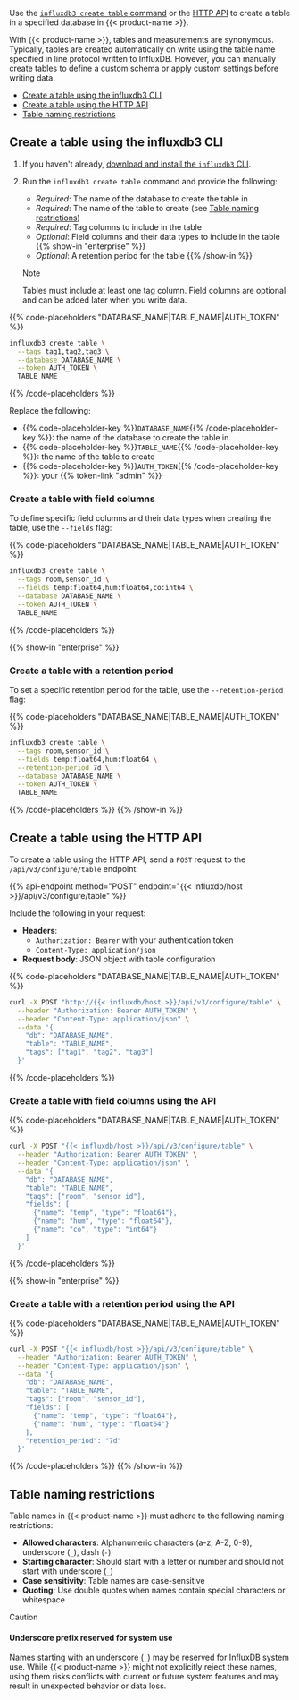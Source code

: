 Use the [`influxdb3 create table` command](/influxdb3/version/reference/cli/influxdb3/create/table/)
or the [HTTP API](/influxdb3/version/api/v3/) to create a table in a specified database in {{< product-name >}}.

With {{< product-name >}}, tables and measurements are synonymous.
Typically, tables are created automatically on write using the table name
specified in line protocol written to InfluxDB.
However, you can manually create tables to define a custom schema or apply custom settings before writing data.

- [Create a table using the influxdb3 CLI](#create-a-table-using-the-influxdb3-cli)
- [Create a table using the HTTP API](#create-a-table-using-the-http-api)
- [Table naming restrictions](#table-naming-restrictions)

## Create a table using the influxdb3 CLI

1. If you haven't already, [download and install the `influxdb3` CLI](/influxdb3/version/reference/cli/influxdb3/#download-and-install-the-influxdb3-cli).

2. Run the `influxdb3 create table` command and provide the following:

   - _Required_: The name of the database to create the table in
   - _Required_: The name of the table to create (see [Table naming restrictions](#table-naming-restrictions))
   - _Required_: Tag columns to include in the table
   - _Optional_: Field columns and their data types to include in the table
   {{% show-in "enterprise" %}}
   - _Optional_: A retention period for the table
   {{% /show-in %}}

   > [!Note]
   > Tables must include at least one tag column.
   > Field columns are optional and can be added later when you write data.

{{% code-placeholders "DATABASE_NAME|TABLE_NAME|AUTH_TOKEN" %}}
```bash
influxdb3 create table \
  --tags tag1,tag2,tag3 \
  --database DATABASE_NAME \
  --token AUTH_TOKEN \
  TABLE_NAME
```
{{% /code-placeholders %}}

Replace the following:

- {{% code-placeholder-key %}}`DATABASE_NAME`{{% /code-placeholder-key %}}: the name of the database to create the table in
- {{% code-placeholder-key %}}`TABLE_NAME`{{% /code-placeholder-key %}}: the name of the table to create
- {{% code-placeholder-key %}}`AUTH_TOKEN`{{% /code-placeholder-key %}}: your {{% token-link "admin" %}}

### Create a table with field columns

To define specific field columns and their data types when creating the table, use the `--fields` flag:

{{% code-placeholders "DATABASE_NAME|TABLE_NAME|AUTH_TOKEN" %}}
```sh
influxdb3 create table \
  --tags room,sensor_id \
  --fields temp:float64,hum:float64,co:int64 \
  --database DATABASE_NAME \
  --token AUTH_TOKEN \
  TABLE_NAME
```
{{% /code-placeholders %}}

{{% show-in "enterprise" %}}
### Create a table with a retention period

To set a specific retention period for the table, use the `--retention-period` flag:

{{% code-placeholders "DATABASE_NAME|TABLE_NAME|AUTH_TOKEN" %}}
```sh
influxdb3 create table \
  --tags room,sensor_id \
  --fields temp:float64,hum:float64 \
  --retention-period 7d \
  --database DATABASE_NAME \
  --token AUTH_TOKEN \
  TABLE_NAME
```
{{% /code-placeholders %}}
{{% /show-in %}}

## Create a table using the HTTP API

To create a table using the HTTP API, send a `POST` request to the `/api/v3/configure/table` endpoint:

{{% api-endpoint method="POST" endpoint="{{< influxdb/host >}}/api/v3/configure/table" %}}

Include the following in your request:

- **Headers**: 
  - `Authorization: Bearer` with your authentication token
  - `Content-Type: application/json`
- **Request body**: JSON object with table configuration

{{% code-placeholders "DATABASE_NAME|TABLE_NAME|AUTH_TOKEN" %}}
```bash
curl -X POST "http://{{< influxdb/host >}}/api/v3/configure/table" \
  --header "Authorization: Bearer AUTH_TOKEN" \
  --header "Content-Type: application/json" \
  --data '{
    "db": "DATABASE_NAME",
    "table": "TABLE_NAME",
    "tags": ["tag1", "tag2", "tag3"]
  }'
```
{{% /code-placeholders %}}

### Create a table with field columns using the API

{{% code-placeholders "DATABASE_NAME|TABLE_NAME|AUTH_TOKEN" %}}
```bash
curl -X POST "{{< influxdb/host >}}/api/v3/configure/table" \
  --header "Authorization: Bearer AUTH_TOKEN" \
  --header "Content-Type: application/json" \
  --data '{
    "db": "DATABASE_NAME",
    "table": "TABLE_NAME",
    "tags": ["room", "sensor_id"],
    "fields": [
      {"name": "temp", "type": "float64"},
      {"name": "hum", "type": "float64"},
      {"name": "co", "type": "int64"}
    ]
  }'
```
{{% /code-placeholders %}}

{{% show-in "enterprise" %}}
### Create a table with a retention period using the API

{{% code-placeholders "DATABASE_NAME|TABLE_NAME|AUTH_TOKEN" %}}
```bash
curl -X POST "{{< influxdb/host >}}/api/v3/configure/table" \
  --header "Authorization: Bearer AUTH_TOKEN" \
  --header "Content-Type: application/json" \
  --data '{
    "db": "DATABASE_NAME",
    "table": "TABLE_NAME",
    "tags": ["room", "sensor_id"],
    "fields": [
      {"name": "temp", "type": "float64"},
      {"name": "hum", "type": "float64"}
    ],
    "retention_period": "7d"
  }'
```
{{% /code-placeholders %}}
{{% /show-in %}}

## Table naming restrictions

Table names in {{< product-name >}} must adhere to the following naming restrictions:

- **Allowed characters**: Alphanumeric characters (a-z, A-Z, 0-9), underscore (`_`), dash (`-`)
- **Starting character**: Should start with a letter or number and should not start with underscore (`_`)
- **Case sensitivity**: Table names are case-sensitive
- **Quoting**: Use double quotes when names contain special characters or whitespace

> [!Caution]
> #### Underscore prefix reserved for system use
>
> Names starting with an underscore (`_`) may be reserved for InfluxDB system use.
> While {{< product-name >}} might not explicitly reject these names, using them risks
> conflicts with current or future system features and may result in
> unexpected behavior or data loss.
